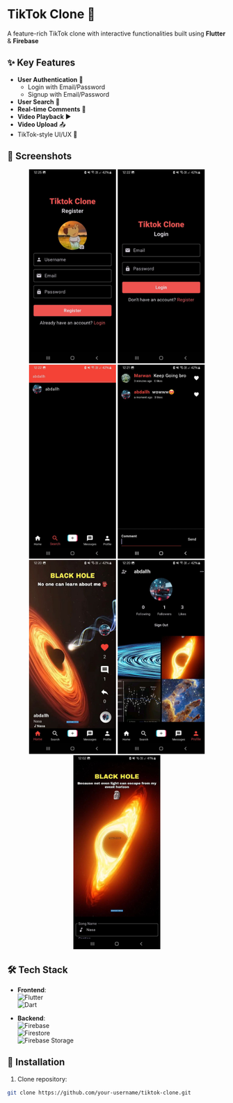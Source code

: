 # TikTok Clone 🎵  
A feature-rich TikTok clone with interactive functionalities built using **Flutter** & **Firebase**



## ✨ Key Features
- **User Authentication** 🔐
  - Login with Email/Password
  - Signup with Email/Password
- **User Search** 👥
- **Real-time Comments** 💬
- **Video Playback** ▶️
- **Video Upload** 📤
- TikTok-style UI/UX 📱

## 📸 Screenshots
<div align="center">
  <img src="./assets/screenshots/1-login.jpg" width="200" alt="Login Screen">
  <img src="./assets/screenshots/2-signin.jpg" width="200" alt="Signup Screen">
  <img src="./assets/screenshots/3-search.jpg" width="200" alt="Search Interface">
  <img src="./assets/screenshots/4-comments.jpg" width="200" alt="Comments Section">
  <img src="./assets/screenshots/5-watch.jpg" width="200" alt="Video Viewing">
  <img src="./assets/screenshots/6-home.jpg" width="200" alt="Home">
  <img src="./assets/screenshots/7-upload.jpg" width="200" alt="Video Upload">
</div>

## 🛠️ Tech Stack
- **Frontend**:  
  <img src="https://img.shields.io/badge/Flutter-02569B?style=flat&logo=flutter&logoColor=white" alt="Flutter">  
  <img src="https://img.shields.io/badge/Dart-0175C2?style=flat&logo=dart&logoColor=white" alt="Dart">

- **Backend**:  
  <img src="https://img.shields.io/badge/Firebase-FFCA28?style=flat&logo=firebase&logoColor=black" alt="Firebase">  
  <img src="https://img.shields.io/badge/Cloud_Firestore-FFCA28?style=flat&logo=firebase&logoColor=black" alt="Firestore">  
  <img src="https://img.shields.io/badge/Firebase_Storage-FFCA28?style=flat&logo=firebase&logoColor=black" alt="Firebase Storage">


## 🚀 Installation
1. Clone repository:
```bash
git clone https://github.com/your-username/tiktok-clone.git
